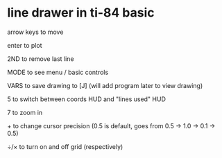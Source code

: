 # line drawer in ti-84 basic

arrow keys to move

enter to plot

2ND to remove last line

MODE to see menu / basic controls

VARS to save drawing to [J] (will add program later to view drawing)

5 to switch between coords HUD and "lines used" HUD

7 to zoom in

\+ to change cursor precision (0.5 is default, goes from 0.5 -> 1.0 -> 0.1 -> 0.5)

÷/× to turn on and off grid (respectively)


